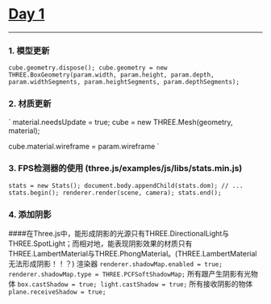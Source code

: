 # [Day 1](https://nightcatsama.github.io/My-ThreeJS/dist/day1)

---

### 1. 模型更新

`
cube.geometry.dispose();
cube.geometry = new THREE.BoxGeometry(param.width, param.height, param.depth, param.widthSegments, param.heightSegments, param.depthSegments);
`
### 2. 材质更新

`
material.needsUpdate = true;
cube = new THREE.Mesh(geometry, material);

cube.material.wireframe = param.wireframe
`

### 3. FPS检测器的使用 (three.js/examples/js/libs/stats.min.js)
`
stats = new Stats();
document.body.appendChild(stats.dom);
// ...
stats.begin();
renderer.render(scene, camera);
stats.end();
`

### 4. 添加阴影
####在Three.js中，能形成阴影的光源只有THREE.DirectionalLight与THREE.SpotLight；而相对地，能表现阴影效果的材质只有THREE.LambertMaterial与THREE.PhongMaterial。(THREE.LambertMaterial 无法形成阴影！！？)
渲染器
`
renderer.shadowMap.enabled = true;
renderer.shadowMap.type = THREE.PCFSoftShadowMap;
`
所有跟产生阴影有光物体
`
box.castShadow = true;
light.castShadow = true;
`
所有接收阴影的物体
`
plane.receiveShadow = true;
`